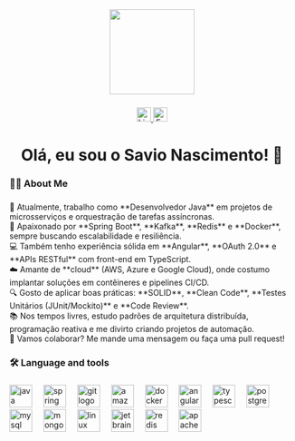 <div align="center">
  <img height="150" src="https://media.giphy.com/media/M9gbBd9nbDrOTu1Mqx/giphy.gif"  />
</div>

###

<div align="center">
  <a href="https://www.linkedin.com/in/savio-nascimento-gomes/" target="_blank" rel="noopener">
    <img
      src="https://img.shields.io/static/v1?message=LinkedIn&logo=linkedin&label=&color=0077B5&logoColor=white"
      height="25"
      alt="LinkedIn"
    />
  </a>

  <a href="mailto:savio.nascimento.gomes@gmail.com">
    <img
      src="https://img.shields.io/static/v1?message=Gmail&logo=gmail&label=&color=D14836&logoColor=white"
      height="25"
      alt="E-mail"
    />
  </a>
</div>


###

<h1 align="center">Olá, eu sou o Savio Nascimento! 👋</h1>

###

<h3 align="left">👩‍💻  About Me</h3>

###

<p align="left">🔭 Atualmente, trabalho como **Desenvolvedor Java** em projetos de microsserviços e orquestração de tarefas assíncronas.  <br>🌱 Apaixonado por **Spring Boot**, **Kafka**, **Redis** e **Docker**, sempre buscando escalabilidade e resiliência.  <br>💻 Também tenho experiência sólida em **Angular**, **OAuth 2.0** e **APIs RESTful** com front-end em TypeScript.  <br>☁️ Amante de **cloud** (AWS, Azure e Google Cloud), onde costumo implantar soluções em contêineres e pipelines CI/CD.  <br>🔍 Gosto de aplicar boas práticas: **SOLID**, **Clean Code**, **Testes Unitários (JUnit/Mockito)** e **Code Review**.  <br>📚 Nos tempos livres, estudo padrões de arquitetura distribuída, programação reativa e me divirto criando projetos de automação.  <br>🤝 Vamos colaborar? Me mande uma mensagem ou faça uma pull request!</p>

###

<h3 align="left">🛠 Language and tools</h3>

###

<div align="left">
  <img src="https://cdn.jsdelivr.net/gh/devicons/devicon/icons/java/java-original.svg" height="40" alt="java logo"  />
  <img width="12" />
  <img src="https://cdn.jsdelivr.net/gh/devicons/devicon/icons/spring/spring-original.svg" height="40" alt="spring logo"  />
  <img width="12" />
  <img src="https://cdn.jsdelivr.net/gh/devicons/devicon/icons/git/git-original.svg" height="40" alt="git logo"  />
  <img width="12" />
  <img src="https://cdn.jsdelivr.net/gh/devicons/devicon/icons/amazonwebservices/amazonwebservices-line-wordmark.svg" height="40" alt="amazonwebservices logo"  />
  <img width="12" />
  <img src="https://cdn.jsdelivr.net/gh/devicons/devicon/icons/docker/docker-plain-wordmark.svg" height="40" alt="docker logo"  />
  <img width="12" />
  <img src="https://cdn.jsdelivr.net/gh/devicons/devicon/icons/angularjs/angularjs-original.svg" height="40" alt="angularjs logo"  />
  <img width="12" />
  <img src="https://cdn.jsdelivr.net/gh/devicons/devicon/icons/typescript/typescript-original.svg" height="40" alt="typescript logo"  />
  <img width="12" />
  <img src="https://cdn.jsdelivr.net/gh/devicons/devicon/icons/postgresql/postgresql-original.svg" height="40" alt="postgresql logo"  />
  <img width="12" />
  <img src="https://cdn.jsdelivr.net/gh/devicons/devicon/icons/mysql/mysql-original.svg" height="40" alt="mysql logo"  />
  <img width="12" />
  <img src="https://cdn.jsdelivr.net/gh/devicons/devicon/icons/mongodb/mongodb-original.svg" height="40" alt="mongodb logo"  />
  <img width="12" />
  <img src="https://cdn.jsdelivr.net/gh/devicons/devicon/icons/linux/linux-original.svg" height="40" alt="linux logo"  />
  <img width="12" />
  <img src="https://cdn.jsdelivr.net/gh/devicons/devicon/icons/jetbrains/jetbrains-original.svg" height="40" alt="jetbrains logo"  />
  <img width="12" />
  <img src="https://cdn.jsdelivr.net/gh/devicons/devicon/icons/redis/redis-original.svg" height="40" alt="redis logo"  />
  <img width="12" />
  <img src="https://cdn.jsdelivr.net/gh/devicons/devicon/icons/apachekafka/apachekafka-original.svg" height="40" alt="apachekafka logo"  />
</div>
